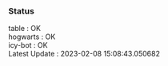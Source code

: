 ### Status


table : OK  
hogwarts : OK  
icy-bot : OK  
Latest Update : 2023-02-08 15:08:43.050682
